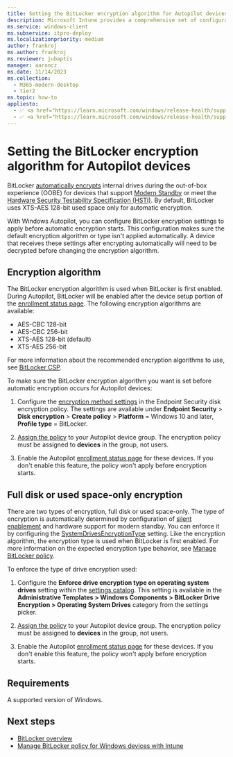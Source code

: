 ```yaml
---
title: Setting the BitLocker encryption algorithm for Autopilot devices
description: Microsoft Intune provides a comprehensive set of configuration options to manage BitLocker on Windows devices.
ms.service: windows-client
ms.subservice: itpro-deploy
ms.localizationpriority: medium
author: frankroj
ms.author: frankroj
ms.reviewer: jubaptis
manager: aaroncz
ms.date: 11/14/2023
ms.collection:
  - M365-modern-desktop
  - tier2
ms.topic: how-to
appliesto:
  - ✅ <a href="https://learn.microsoft.com/windows/release-health/supported-versions-windows-client" target="_blank">Windows 11</a>
  - ✅ <a href="https://learn.microsoft.com/windows/release-health/supported-versions-windows-client" target="_blank">Windows 10</a>
---
```


# Setting the BitLocker encryption algorithm for Autopilot devices

BitLocker [automatically encrypts](/windows-hardware/design/device-experiences/oem-bitlocker#bitlocker-automatic-device-encryption) internal drives during the out-of-box experience (OOBE) for devices that support [Modern Standby](/windows-hardware/design/device-experiences/modern-standby) or meet the [Hardware Security Testability Specification (HSTI)](/windows-hardware/test/hlk/testref/hardware-security-testability-specification). By default, BitLocker uses XTS-AES 128-bit used space only for automatic encryption.

With Windows Autopilot, you can configure BitLocker encryption settings to apply before automatic encryption starts. This configuration makes sure the default encryption algorithm or type isn't applied automatically. A device that receives these settings after encrypting automatically will need to be decrypted before changing the encryption algorithm.

## Encryption algorithm

The BitLocker encryption algorithm is used when BitLocker is first enabled. During Autopilot, BitLocker will be enabled after the device setup portion of the [enrollment status page](enrollment-status.md). The following encryption algorithms are available:

- AES-CBC 128-bit
- AES-CBC 256-bit
- XTS-AES 128-bit (default)
- XTS-AES 256-bit

For more information about the recommended encryption algorithms to use, see [BitLocker CSP](/windows/client-management/mdm/bitlocker-csp).

To make sure the BitLocker encryption algorithm you want is set before automatic encryption occurs for Autopilot devices:

1. Configure the [encryption method settings](/mem/intune/protect/encrypt-devices#create-an-endpoint-security-policy-for-bitlocker) in the Endpoint Security disk encryption policy. The settings are available under **Endpoint Security** > **Disk encryption** > **Create policy** > **Platform** = Windows 10 and later, **Profile type** = BitLocker.

2. [Assign the policy](/mem/intune/configuration/device-profile-assign) to your Autopilot device group. The encryption policy must be assigned to **devices** in the group, not users.

3. Enable the Autopilot [enrollment status page](enrollment-status.md) for these devices. If you don't enable this feature, the policy won't apply before encryption starts.

## Full disk or used space-only encryption

There are two types of encryption, full disk or used space-only. The type of encryption is automatically determined by configuration of [silent enablement](/mem/intune/protect/encrypt-devices#silently-enable-bitlocker-on-devices) and hardware support for modern standby. You can enforce it by configuring the [SystemDrivesEncryptionType](/windows/client-management/mdm/bitlocker-csp) setting. Like the encryption algorithm, the encryption type is used when BitLocker is first enabled. For more information on the expected encryption type behavior, see [Manage BitLocker policy](/mem/intune/protect/encrypt-devices#full-disk-vs-used-space-only-encryption).

To enforce the type of drive encryption used:

1. Configure the **Enforce drive encryption type on operating system drives** setting within the [settings catalog](/mem/intune/configuration/settings-catalog). This setting is available in the **Administrative Templates > Windows Components > BitLocker Drive Encryption > Operating System Drives** category from the settings picker.

2. [Assign the policy](/mem/intune/configuration/device-profile-assign) to your Autopilot device group. The encryption policy must be assigned to **devices** in the group, not users.

3. Enable the Autopilot [enrollment status page](enrollment-status.md) for these devices. If you don't enable this feature, the policy won't apply before encryption starts.

## Requirements

A supported version of Windows.

## Next steps

- [BitLocker overview](/windows/security/information-protection/bitlocker/bitlocker-overview)
- [Manage BitLocker policy for Windows devices with Intune](/mem/intune/protect/encrypt-devices)

